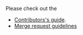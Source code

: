 <!--
SPDX-FileCopyrightText: 2018 yuzu Emulator Project
SPDX-FileCopyrightText: 2024 suyu Emulator Project
SPDX-License-Identifier: GPL-2.0-or-later
-->

Please check out the

 * [Contributors's guide](https://gitlab.com/suyu-emu/suyu/-/wikis/Contributing).
 * [Merge request guidelines](https://gitlab.com/suyu-emu/suyu/-/wikis/Merge-requests)
